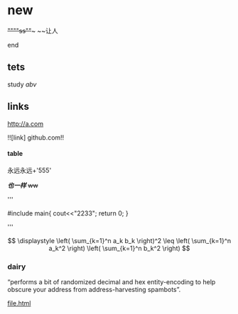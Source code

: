 # new

~~""""ss""~~~
~~让人

end

## tets

 study *abv*

## links

<http://a.com>



!![link] github.com!!

#### table

永远永远+'555'

***也一样***
~~ww~~

'''

#include<iostream>
main{
    cout<<"2233";
    return 0;
}

'''


$$
\displaystyle
\left( \sum_{k=1}^n a_k b_k \right)^2
\leq
\left( \sum_{k=1}^n a_k^2 \right)
\left( \sum_{k=1}^n b_k^2 \right)
$$

### dairy

“performs a bit of randomized decimal and hex entity-encoding to help obscure your address from address-harvesting spambots”.

[file.html](https://cirosantilli.com/markdown-style-guide)
